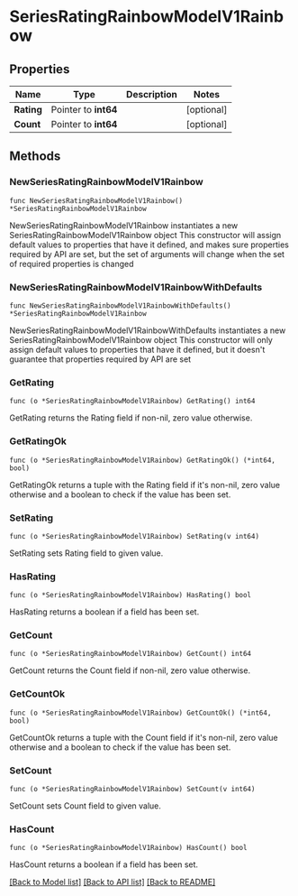 # SeriesRatingRainbowModelV1Rainbow

## Properties

Name | Type | Description | Notes
------------ | ------------- | ------------- | -------------
**Rating** | Pointer to **int64** |  | [optional] 
**Count** | Pointer to **int64** |  | [optional] 

## Methods

### NewSeriesRatingRainbowModelV1Rainbow

`func NewSeriesRatingRainbowModelV1Rainbow() *SeriesRatingRainbowModelV1Rainbow`

NewSeriesRatingRainbowModelV1Rainbow instantiates a new SeriesRatingRainbowModelV1Rainbow object
This constructor will assign default values to properties that have it defined,
and makes sure properties required by API are set, but the set of arguments
will change when the set of required properties is changed

### NewSeriesRatingRainbowModelV1RainbowWithDefaults

`func NewSeriesRatingRainbowModelV1RainbowWithDefaults() *SeriesRatingRainbowModelV1Rainbow`

NewSeriesRatingRainbowModelV1RainbowWithDefaults instantiates a new SeriesRatingRainbowModelV1Rainbow object
This constructor will only assign default values to properties that have it defined,
but it doesn't guarantee that properties required by API are set

### GetRating

`func (o *SeriesRatingRainbowModelV1Rainbow) GetRating() int64`

GetRating returns the Rating field if non-nil, zero value otherwise.

### GetRatingOk

`func (o *SeriesRatingRainbowModelV1Rainbow) GetRatingOk() (*int64, bool)`

GetRatingOk returns a tuple with the Rating field if it's non-nil, zero value otherwise
and a boolean to check if the value has been set.

### SetRating

`func (o *SeriesRatingRainbowModelV1Rainbow) SetRating(v int64)`

SetRating sets Rating field to given value.

### HasRating

`func (o *SeriesRatingRainbowModelV1Rainbow) HasRating() bool`

HasRating returns a boolean if a field has been set.

### GetCount

`func (o *SeriesRatingRainbowModelV1Rainbow) GetCount() int64`

GetCount returns the Count field if non-nil, zero value otherwise.

### GetCountOk

`func (o *SeriesRatingRainbowModelV1Rainbow) GetCountOk() (*int64, bool)`

GetCountOk returns a tuple with the Count field if it's non-nil, zero value otherwise
and a boolean to check if the value has been set.

### SetCount

`func (o *SeriesRatingRainbowModelV1Rainbow) SetCount(v int64)`

SetCount sets Count field to given value.

### HasCount

`func (o *SeriesRatingRainbowModelV1Rainbow) HasCount() bool`

HasCount returns a boolean if a field has been set.


[[Back to Model list]](../README.md#documentation-for-models) [[Back to API list]](../README.md#documentation-for-api-endpoints) [[Back to README]](../README.md)


